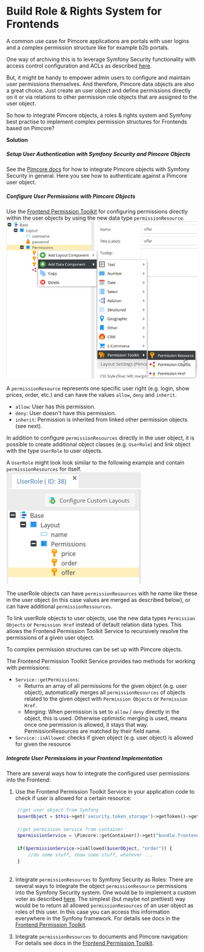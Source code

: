 # Build Role & Rights System for Frontends

A common use case for Pimcore applications are portals with user logins and a complex permission structure like for
 example b2b portals. 
 
One way of archiving this is to leverage Symfony Security functionality with access control configuration
and ACLs as described [here](https://symfony.com/doc/5.2/security.html).
   
But, it might be handy to empower admin users to configure and maintain user permissions themselves. And therefore, 
Pimcore data objects are also a great choice.
Just create an user object and define permissions directly on it or via relations to other permission role objects 
 that are assigned to the user object. 
 
So how to integrate Pimcore objects, a roles & rights system and Symfony best practise to implement complex permission
  structures for Frontends based on Pimcore? 


**Solution**

##### Setup User Authentication with Symfony Security and Pimcore Objects 

See the [Pimcore docs](../19_Development_Tools_and_Details/10_Security_Authentication/01_Authenticate_Pimcore_Objects.md) 
for how to integrate Pimcore objects with Symfony Security in general. Here you see how to authenticate against a Pimcore
user object. 


##### Configure User Permissions with Pimcore Objects
Use the [Frontend Permission Toolkit](https://github.com/pimcore/frontend-permission-toolkit) for configuring permissions
directly within the user objects by using the new data type `permissionResource`.
![Permission Resource Data Type](img/permission-resource-type.jpg)

A `permissionResource` represents one specific user right (e.g. login, show prices, order, etc.) and can have the 
values `allow`, `deny` and `inherit`.
- `allow`: User has this permission.
- `deny`: User doesn't have this permission.
- `inherit`: Permission is inherited from linked other permission objects (see next). 

In addition to configure `permissionResources` directly in the user object, it is possible to create additional object
classes (e.g. `UserRole`) and link object with the type `UserRole` to user objects. 

A `UserRole` might look look similar to the following example and contain `permissionResources` for itself. 
![User Role Class](img/user-role-class.jpg)

The userRole objects can have `permissionResources` with he name like these in the user object (in this case values are 
merged as described below), or can have additional `permissionRessources`.  

To link userRole objects to user objects, use the new data types `Permission Objects` or `Permission Href` instead of 
default relation data types. This allows the Frontend Permission Toolkit Service to recursively resolve the permissions
of a given user object. 

To complex permission structures can be set up with Pimcore objects. 


The Frontend Permission Toolkit Service provides two methods for working with permissions:
  - `Service::getPermissions`: 
     - Returns an array of all permissions for the given object (e.g. user object), automatically merges all 
       `permissionResources` of objects related to the given object with `Permission Objects` or `Permission Href`.
     - Merging: When permission is set to `allow` / `deny` directly in the object, this is used. Otherwise optimistic 
       merging is used, means once one permission is allowed, it stays that way. PermissionResources are matched by their 
       field name. 
  - `Service::isAllowed`: checks if given object (e.g. user object) is allowed for given the resource
  
   
##### Integrate User Permissions in your Frontend Implementation     

There are several ways how to integrate the configured user permissions into the Frontend: 

1) Use the Frontend Permission Toolkit Service in your application code to check if user is allowed for a certain resource: 
```php
    //get user object from Symfony
    $userObject = $this->get('security.token_storage')->getToken()->getUser();

    //get permission service from container
    $permissionService = \Pimcore::getContainer()->get("bundle.frontendpermissiontoolkit.service");
    
    if($permissionService->isAllowed($userObject, "order")) {
        //do some stuff, show some stuff, whatever ...
    }
       
```


2) Integrate `permissionResources` to Symfony Security as Roles: 
There are several ways to integrate the object `permissionResource` permissions into the Symfony Security system. 
One would be to implement a custom voter as described [here](https://symfony.com/doc/5.2/security/voters.html). 
The simplest (but maybe not prettiest) way would be to return all allowed `permissionResources` of an user object as roles
of this user. In this case you can access this information everywhere in the Synfony framework. For details see docs in the
[Frontend Permission Toolkit](https://github.com/pimcore/frontend-permission-toolkit#integration-with-symfony-security). 


3) Integrate `permissionResources` to documents and Pimcore navigation: 
For details see docs in the [Frontend Permission Toolkit](https://github.com/pimcore/frontend-permission-toolkit#integration-with-pimcore-navigation). 
